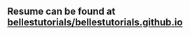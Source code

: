 ## Resume can be found at [bellestutorials/bellestutorials.github.io](https://bellestutorials.github.io)
